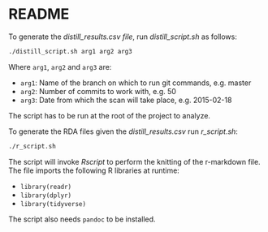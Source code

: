 # README

To generate the _distill_results.csv file_, run _distill_script.sh_ as follows:

```BASH
./distill_script.sh arg1 arg2 arg3
```

Where `arg1`, `arg2` and `arg3` are:

- `arg1`: Name of the branch on which to run git commands, e.g. master
- `arg2`: Number of commits to work with, e.g. 50
- `arg3`: Date from which the scan will take place, e.g. 2015-02-18

The script has to be run at the root of the project to analyze.

To generate the RDA files given the _distill_results.csv_ run _r_script.sh_:

```BASH
./r_script.sh
```

The script will invoke _Rscript_ to perform the knitting of the r-markdown file. The file imports the following R libraries at runtime:

- `library(readr)`
- `library(dplyr)`
- `library(tidyverse)`

The script also needs `pandoc` to be installed.

